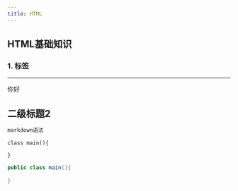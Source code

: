 ```yaml
---
title: HTML
---
```


## HTML基础知识

### 1. 标签
--- 
 <a>你好</a>
## 二级标题2

```markdown
markdown语法
```

    class main(){

    }

```java
public class main(){
  
}
```

